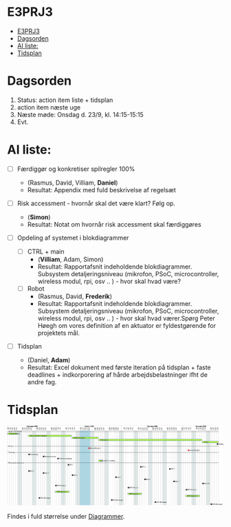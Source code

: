 # E3PRJ3
- [E3PRJ3](#e3prj3)
- [Dagsorden](#dagsorden)
- [AI liste:](#ai-liste)
- [Tidsplan](#tidsplan)
# Dagsorden

1.	Status: action item liste + tidsplan
2.	action item næste uge
3.	Næste møde: Onsdag d. 23/9, kl. 14:15-15:15
4.	Evt.

# AI liste:
- [ ] Færdiggør og konkretiser spilregler 100%
    - (Rasmus, David, Villiam, **Daniel**)
    - Resultat: Appendix med fuld beskrivelse af regelsæt

- [ ] Risk accessment - hvornår skal det være klart? Følg op.
    - (**Simon**)	
    - Resultat: Notat om hvornår risk accessment skal færdiggøres

- [ ] Opdeling af systemet i blokdiagrammer
  - [ ] CTRL + main
    - (**Villiam**, Adam, Simon)		
    - Resultat: Rapportafsnit indeholdende blokdiagrammer. Subsystem detaljeringsniveau (mikrofon, PSoC, microcontroller, wireless modul, rpi, osv .. ) - hvor skal hvad være?
  - [ ] Robot
    - (Rasmus, David, **Frederik**)	
    - Resultat: Rapportafsnit indeholdende blokdiagrammer. Subsystem detaljeringsniveau (mikrofon, PSoC, microcontroller, wireless modul, rpi, osv .. ) - hvor skal hvad værer.Spørg Peter Høegh om vores definition af en aktuator er fyldestgørende for projektets mål.

- [ ] Tidsplan
    - (Daniel, **Adam**) 	
    - Resultat: Excel dokument med første iteration på tidsplan + faste deadlines + indkorporering af hårde arbejdsbelastninger ifht de andre fag.

# Tidsplan
![Tidsplanen](/Diagrammer/Tidsplan/GanntTidsplan.png)

Findes i fuld størrelse under [Diagrammer](Diagrammer/Tidsplan/GanntTidsplan.png).